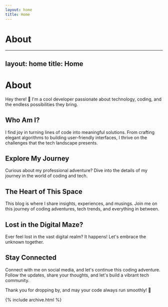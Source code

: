 ```yaml
---
layout: home
title: Home
---
```


# About
---
layout: home
title: Home
---

# About

Hey there! 👋 I'm a cool developer passionate about technology, coding, and the endless possibilities they bring.

## Who Am I?

I find joy in turning lines of code into meaningful solutions. From crafting elegant algorithms to building user-friendly interfaces, I thrive on the challenges that the tech landscape presents.

## Explore My Journey

Curious about my professional adventure? Dive into the details of my journey in the world of coding and tech.

## The Heart of This Space

This blog is where I share insights, experiences, and musings. Join me on this journey of coding adventures, tech trends, and everything in between.

## Lost in the Digital Maze?

Ever feel lost in the vast digital realm? It happens! Let's embrace the unknown together.

## Stay Connected

Connect with me on social media, and let's continue this coding adventure. Follow the updates, share your thoughts, and let's build a vibrant tech community.

Thank you for dropping by, and may your code always run smoothly! 🚀


{% include archive.html %}
